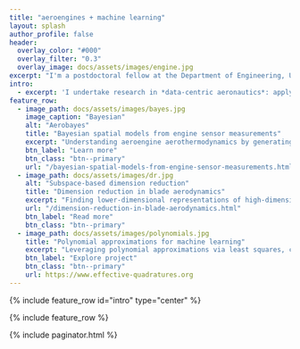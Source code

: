 ```yaml
---
title: "aeroengines + machine learning"
layout: splash
author_profile: false
header:
  overlay_color: "#000"
  overlay_filter: "0.3"
  overlay_image: docs/assets/images/engine.jpg
excerpt: "I'm a postdoctoral fellow at the Department of Engineering, University of Cambridge and also a Group Leader in the Data-Centric Engineering Programme at the Alan Turing Institute. My team's research is funded by Rolls-Royce plc, the Lloyd's Register Foundation and UK Research and Innovation."
intro: 
  - excerpt: 'I undertake research in *data-centric aeronautics*: applying existing, and developing novel, data-driven algorithms in **turbomachinery aerothermodynamics** and **machine learning** for better aerodynamic inference and decision-making. My research interests vary from statistical theory and numerical linear algebra to turbomachinery applications. Explore my current projects below.'
feature_row:
  - image_path: docs/assets/images/bayes.jpg
    image_caption: "Bayesian"
    alt: "Aerobayes"
    title: "Bayesian spatial models from engine sensor measurements"
    excerpt: "Understanding aeroengine aerothermodynamics by generating spatial fields of temperature and pressure based on sensor measurements."
    btn_label: "Learn more"
    btn_class: "btn--primary"
    url: "/bayesian-spatial-models-from-engine-sensor-measurements.html"
  - image_path: docs/assets/images/dr.jpg
    alt: "Subspace-based dimension reduction"
    title: "Dimension reduction in blade aerodynamics"
    excerpt: "Finding lower-dimensional representations of high-dimensional design spaces for the aerodynamic design and manufacturing of aeroengine blades."
    url: "/dimension-reduction-in-blade-aerodynamics.html"
    btn_label: "Read more"
    btn_class: "btn--primary"
  - image_path: docs/assets/images/polynomials.jpg
    title: "Polynomial approximations for machine learning"
    excerpt: "Leveraging polynomial approximations via least squares, compressive sensing and numerical integration rules for learning."
    btn_label: "Explore project"
    btn_class: "btn--primary"
    url: https://www.effective-quadratures.org
---
```


{% include feature_row id="intro" type="center" %}

{% include feature_row %}

{% include paginator.html %}
